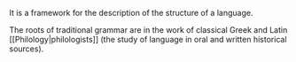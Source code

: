 It is a framework for the description of the structure of a language.

The roots of traditional grammar are in the work of classical Greek and Latin [[Philology|philologists]] (the study of language in oral and written historical sources).